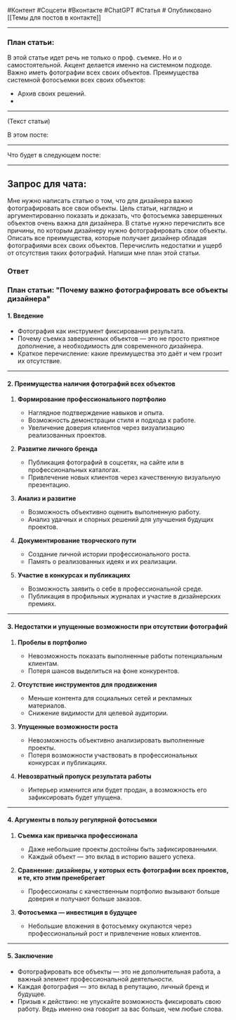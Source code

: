 #Контент #Соцсети #Вконтакте #ChatGPT #Статья # Опубликовано
[[Темы для постов в контакте]]
_____________
### План статьи:

В этой статье идет речь не только о проф. съемке. Но и о самостоятельной.
Акцент делается именно на системном подходе. Важно иметь фотографии всех своих объектов.
Преимущества системной фотосъемки всех своих объектов:
- Архив своих решений.
- 

__________
(Текст статьи)

В этом посте:




______
Что будет в следующем посте:


__________
## Запрос для чата:

Мне нужно написать статью о том, что для дизайнера важно фотографировать все свои объекты.
Цель статьи, наглядно и аргументированно показать и доказать, что фотосъемка завершенных объектов очень важна для дизайнера.
В статье нужно перечислить все причины, по которым дизайнеру нужно фотографировать свои объекты.
Описать все преимущества, которые получает дизайнер обладая фотографиями всех своих объектов.
Перечислить недостатки и ущерб от отсутствия таких фотографий.
Напиши мне план этой статьи.


### Ответ
### План статьи: "Почему важно фотографировать все объекты дизайнера"

#### **1. Введение**

- Фотография как инструмент фиксирования результата.
- Почему съемка завершенных объектов — это не просто приятное дополнение, а необходимость для современного дизайнера.
- Краткое перечисление: какие преимущества это даёт и чем грозит их отсутствие.

---

#### **2. Преимущества наличия фотографий всех объектов**

1. **Формирование профессионального портфолио**
    
    - Наглядное подтверждение навыков и опыта.
    - Возможность демонстрации стиля и подхода к работе.
    - Увеличение доверия клиентов через визуализацию реализованных проектов.
2. **Развитие личного бренда**
    
    - Публикация фотографий в соцсетях, на сайте или в профессиональных каталогах.
    - Привлечение новых клиентов через качественную визуальную презентацию.
3. **Анализ и развитие**
    
    - Возможность объективно оценить выполненную работу.
    - Анализ удачных и спорных решений для улучшения будущих проектов.
4. **Документирование творческого пути**
    
    - Создание личной истории профессионального роста.
    - Память о реализованных идеях и их реализации.
5. **Участие в конкурсах и публикациях**
    
    - Возможность заявить о себе в профессиональной среде.
    - Публикация в профильных журналах и участие в дизайнерских премиях.

---

#### **3. Недостатки и упущенные возможности при отсутствии фотографий**

1. **Пробелы в портфолио**
    
    - Невозможность показать выполненные работы потенциальным клиентам.
    - Потеря шансов выделиться на фоне конкурентов.
2. **Отсутствие инструментов для продвижения**
    
    - Меньше контента для социальных сетей и рекламных материалов.
    - Снижение видимости для целевой аудитории.
3. **Упущенные возможности роста**
    
    - Невозможность объективно анализировать выполненные проекты.
    - Потеря возможности участвовать в профессиональных конкурсах и публикациях.
4. **Невозвратный пропуск результата работы**
    
    - Интерьер изменится или будет продан, а возможность его зафиксировать будет упущена.

---

#### **4. Аргументы в пользу регулярной фотосъемки**

1. **Съемка как привычка профессионала**
    
    - Даже небольшие проекты достойны быть зафиксированными.
    - Каждый объект — это вклад в историю вашего успеха.
2. **Сравнение: дизайнеры, у которых есть фотографии всех проектов, и те, кто этим пренебрегает**
    
    - Профессионалы с качественным портфолио вызывают больше доверия и получают больше заказов.
3. **Фотосъемка — инвестиция в будущее**
    
    - Небольшие вложения в фотосъемку окупаются через профессиональный рост и привлечение новых клиентов.

---

#### **5. Заключение**

- Фотографировать все объекты — это не дополнительная работа, а важный элемент профессиональной деятельности.
- Каждая фотография — это вклад в репутацию, личный бренд и будущее.
- Призыв к действию: не упускайте возможность фиксировать свою работу. Ведь именно она говорит за вас больше, чем любые слова.
